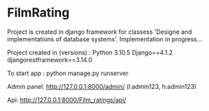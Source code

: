 # FilmRating
Project is created in django framework for classess 'Designe and implementations of database systems'. Implementation in progress... 

Project created in (versions) :
Python 3.10.5
Django==4.1.2
djangorestframework==3.14.0

To start app : python manage.py runserver 

Admin panel: http://127.0.0.1:8000/admin/ (l:admin123, h:admin123)

Api: http://127.0.0.1:8000/Film_ratings/api/
